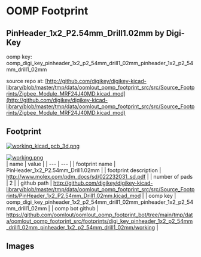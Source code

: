 # OOMP Footprint  
## PinHeader_1x2_P2.54mm_Drill1.02mm  by Digi-Key  
  
oomp key: oomp_digi_key_pinheader_1x2_p2_54mm_drill1_02mm_pinheader_1x2_p2_54mm_drill1_02mm  
  
source repo at: [http://github.com/digikey/digikey-kicad-library/blob/master/tmp/data/oomlout_oomp_footprint_src/src/Source_Footprints/Zigbee_Module_MRF24J40MD.kicad_mod](http://github.com/digikey/digikey-kicad-library/blob/master/tmp/data/oomlout_oomp_footprint_src/src/Source_Footprints/Zigbee_Module_MRF24J40MD.kicad_mod)  
## Footprint  
  
[![working_kicad_pcb_3d.png](working_kicad_pcb_3d_600.png)](working_kicad_pcb_3d.png)  
  
[![working.png](working_600.png)](working.png)  
| name | value | 
| --- | --- | 
| footprint name | PinHeader_1x2_P2.54mm_Drill1.02mm | 
| footprint description | http://www.molex.com/pdm_docs/sd/022232031_sd.pdf | 
| number of pads | 2 | 
| github path | http://github.com/digikey/digikey-kicad-library/blob/master/tmp/data/oomlout_oomp_footprint_src/src/Source_Footprints/PinHeader_1x2_P2.54mm_Drill1.02mm.kicad_mod | 
| oomp key | oomp_digi_key_pinheader_1x2_p2_54mm_drill1_02mm_pinheader_1x2_p2_54mm_drill1_02mm | 
| oomp bot github | https://github.com/oomlout/oomlout_oomp_footprint_bot/tree/main/tmp/data/oomlout_oomp_footprint_src/footprints/digi_key_pinheader_1x2_p2_54mm_drill1_02mm_pinheader_1x2_p2_54mm_drill1_02mm/working | 
## Images  

